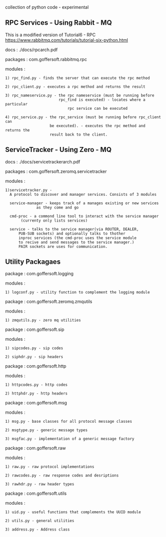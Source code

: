 collection of python code - experimental


RPC Services - Using Rabbit - MQ
--------------------------------

This is a modified version of Tutorial6 - RPC
https://www.rabbitmq.com/tutorials/tutorial-six-python.html

docs : ./docs/rpcarch.pdf

packages : com.goffersoft.rabbitmq.rpc 

modules :

    1) rpc_find.py - finds the server that can execute the rpc method

    2) rpc_client.py - executes a rpc method and returns the result

    3) rpc_nameservice.py - the rpc nameservice (must be running before
                            rpc_find is executed) - locates where a particular
                                rpc service can be executed

    4) rpc_service.py - the rpc_service (must be running before rpc_client can 
                        be executed). - executes the rpc method and returns the
                        result back to the client.


ServiceTracker - Using Zero - MQ
--------------------------------

docs : ./docs/servicetrackerarch.pdf

packages : com.goffersoft.zeromq.servicetracker

modules : 

    1)servicetracker.py - 
      A protocol to discover and manager services. Consists of 3 modules

      service-manager - keeps track of a manages existing or new services
                  as they come and go 

      cmd-proc - a commond line tool to interact with the service manager
           (currenty only lists services)

      service - talks to the service manager(via ROUTER, DEALER, 
          PUB-SUB sockets) and optionally talks to thother
          inproc services (the cmd-proc uses the service module
          to recive and send messages to the service manager.)
          PAIR sockets are uses for communication.


Utility Packagaes
------------------

package : com.goffersoft.logging

modules :

    1) logconf.py - utility function to complement the logging module

package : com.goffersoft.zeromq.zmqutils

modules :

    1) zmqutils.py - zero mq utilities

package : com.goffersoft.sip

modules :

    1) sipcodes.py - sip codes

    2) siphdr.py - sip headers

package : com.goffersoft.http

modules :

    1) httpcodes.py - http codes

    2) httphdr.py - http headers

package : com.goffersoft.msg

modules :

    1) msg.py - base classes for all protocol message classes

    2) msgtype.py - generic message types

    3) msgfac.py - implementation of a generic message factory 

package : com.goffersoft.raw

modules :

    1) raw.py - raw protocol implementations

    2) rawcodes.py - raw response codes and desriptions

    3) rawhdr.py - raw header types

package : com.goffersoft.utils

modules :

    1) uid.py - useful functions that complements the UUID module

    2) utils.py - general utilities

    3) address.py - Address class 
